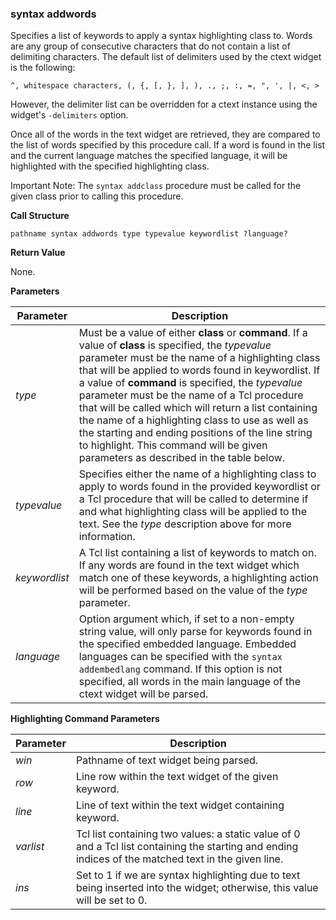 ### syntax addwords

Specifies a list of keywords to apply a syntax highlighting class to. Words are any group of consecutive characters that do not contain a list of delimiting characters. The default list of delimiters used by the ctext widget is the following:

`^, whitespace characters, (, {, [, }, ], ), ., ;, :, =, ", ', |, <, >`

However, the delimiter list can be overridden for a ctext instance using the widget's `-delimiters` option.

Once all of the words in the text widget are retrieved, they are compared to the list of words specified by this procedure call. If a word is found in the list and the current language matches the specified language, it will be highlighted with the specified highlighting class.

Important Note: The `syntax addclass` procedure must be called for the given class prior to calling this procedure.

**Call Structure**

`pathname syntax addwords type typevalue keywordlist ?language?`

**Return Value**

None.

**Parameters**

| Parameter | Description |
| - | - |
| _type_ | Must be a value of either **class** or **command**. If a value of **class** is specified, the _typevalue_ parameter must be the name of a highlighting class that will be applied to words found in keywordlist. If a value of **command** is specified, the _typevalue_ parameter must be the name of a Tcl procedure that will be called which will return a list containing the name of a highlighting class to use as well as the starting and ending positions of the line string to highlight. This command will be given parameters as described in the table below. |
| _typevalue_ | Specifies either the name of a highlighting class to apply to words found in the provided keywordlist or a Tcl procedure that will be called to determine if and what highlighting class will be applied to the text. See the _type_ description above for more information. |
| _keywordlist_ | A Tcl list containing a list of keywords to match on. If any words are found in the text widget which match one of these keywords, a highlighting action will be performed based on the value of the _type_ parameter. |
| _language_ | Option argument which, if set to a non-empty string value, will only parse for keywords found in the specified embedded language. Embedded languages can be specified with the `syntax addembedlang` command. If this option is not specified, all words in the main language of the ctext widget will be parsed. |

**Highlighting Command Parameters**

| Parameter | Description |
| - | - |
| _win_ | Pathname of text widget being parsed. |
| _row_ | Line row within the text widget of the given keyword. |
| _line_ | Line of text within the text widget containing keyword. |
| _varlist_ | Tcl list containing two values: a static value of 0 and a Tcl list containing the starting and ending indices of the matched text in the given line. |
| _ins_ | Set to 1 if we are syntax highlighting due to text being inserted into the widget; otherwise, this value will be set to 0. |
